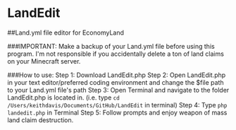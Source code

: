 # LandEdit
##Land.yml file editor for EconomyLand

###IMPORTANT: Make a backup of your Land.yml file before using this program. I'm not responsible if you accidentally delete a ton of land claims on your Minecraft server. 

###How to use:
Step 1: Download LandEdit.php
Step 2: Open LandEdit.php in your text editor/preferred coding environment and change the $file path to your Land.yml file's path
Step 3: Open Terminal and navigate to the folder LandEdit.php is located in.
(i.e. type ```cd /Users/keithdavis/Documents/GitHub/LandEdit``` in terminal)
Step 4: Type ```php landedit.php``` in Terminal
Step 5: Follow prompts and enjoy weapon of mass land claim destruction. 

